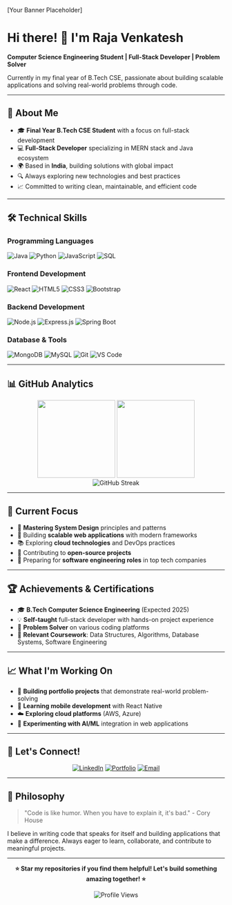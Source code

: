 <!-- Add your banner here -->
[Your Banner Placeholder]

# Hi there! 👋 I'm Raja Venkatesh

**Computer Science Engineering Student | Full-Stack Developer | Problem Solver**

Currently in my final year of B.Tech CSE, passionate about building scalable applications and solving real-world problems through code.

---

## 🚀 About Me

- 🎓 **Final Year B.Tech CSE Student** with a focus on full-stack development
- 💻 **Full-Stack Developer** specializing in MERN stack and Java ecosystem
- 🌍 Based in **India**, building solutions with global impact
- 🔍 Always exploring new technologies and best practices
- 📈 Committed to writing clean, maintainable, and efficient code

---

## 🛠️ Technical Skills

### **Programming Languages**
![Java](https://img.shields.io/badge/-Java-007396?style=flat-square&logo=java&logoColor=white)
![Python](https://img.shields.io/badge/-Python-3776AB?style=flat-square&logo=python&logoColor=white)
![JavaScript](https://img.shields.io/badge/-JavaScript-F7DF1E?style=flat-square&logo=javascript&logoColor=black)
![SQL](https://img.shields.io/badge/-SQL-4479A1?style=flat-square&logo=mysql&logoColor=white)

### **Frontend Development**
![React](https://img.shields.io/badge/-React-61DAFB?style=flat-square&logo=react&logoColor=black)
![HTML5](https://img.shields.io/badge/-HTML5-E34F26?style=flat-square&logo=html5&logoColor=white)
![CSS3](https://img.shields.io/badge/-CSS3-1572B6?style=flat-square&logo=css3&logoColor=white)
![Bootstrap](https://img.shields.io/badge/-Bootstrap-7952B3?style=flat-square&logo=bootstrap&logoColor=white)

### **Backend Development**
![Node.js](https://img.shields.io/badge/-Node.js-339933?style=flat-square&logo=node.js&logoColor=white)
![Express.js](https://img.shields.io/badge/-Express.js-000000?style=flat-square&logo=express&logoColor=white)
![Spring Boot](https://img.shields.io/badge/-Spring%20Boot-6DB33F?style=flat-square&logo=spring-boot&logoColor=white)

### **Database & Tools**
![MongoDB](https://img.shields.io/badge/-MongoDB-47A248?style=flat-square&logo=mongodb&logoColor=white)
![MySQL](https://img.shields.io/badge/-MySQL-4479A1?style=flat-square&logo=mysql&logoColor=white)
![Git](https://img.shields.io/badge/-Git-F05032?style=flat-square&logo=git&logoColor=white)
![VS Code](https://img.shields.io/badge/-VS%20Code-007ACC?style=flat-square&logo=visual-studio-code&logoColor=white)

---

## 📊 GitHub Analytics

<div align="center">
  <img height="180em" src="https://github-readme-stats.vercel.app/api?username=rajavenkatesh&show_icons=true&theme=tokyonight&include_all_commits=true&count_private=true"/>
  <img height="180em" src="https://github-readme-stats.vercel.app/api/top-langs/?username=rajavenkatesh&layout=compact&theme=tokyonight"/>
</div>

<div align="center">
  <img src="https://github-readme-streak-stats.herokuapp.com/?user=rajavenkatesh&theme=tokyonight" alt="GitHub Streak"/>
</div>

---

## 🎯 Current Focus

- 🔧 **Mastering System Design** principles and patterns
- 🚀 Building **scalable web applications** with modern frameworks
- 📚 Exploring **cloud technologies** and DevOps practices
- 🤝 Contributing to **open-source projects**
- 📖 Preparing for **software engineering roles** in top tech companies

---

## 🏆 Achievements & Certifications

- 🎓 **B.Tech Computer Science Engineering** (Expected 2025)
- 💡 **Self-taught** full-stack developer with hands-on project experience
- 🏅 **Problem Solver** on various coding platforms
- 📜 **Relevant Coursework**: Data Structures, Algorithms, Database Systems, Software Engineering

---

## 📈 What I'm Working On

- 🔨 **Building portfolio projects** that demonstrate real-world problem-solving
- 📱 **Learning mobile development** with React Native
- ☁️ **Exploring cloud platforms** (AWS, Azure)
- 🤖 **Experimenting with AI/ML** integration in web applications

---

## 🤝 Let's Connect!

<div align="center">
  
[![LinkedIn](https://img.shields.io/badge/-LinkedIn-0077B5?style=for-the-badge&logo=linkedin&logoColor=white)](https://www.linkedin.com/in/guthularajavenkatesh/)
[![Portfolio](https://img.shields.io/badge/-Portfolio-000000?style=for-the-badge&logo=react&logoColor=white)](https://rajavenkatesh.me)
[![Email](https://img.shields.io/badge/-Email-D14836?style=for-the-badge&logo=gmail&logoColor=white)](mailto:grv.9604@gmail.com)

</div>

---

## 💭 Philosophy

> "Code is like humor. When you have to explain it, it's bad." - Cory House

I believe in writing code that speaks for itself and building applications that make a difference. Always eager to learn, collaborate, and contribute to meaningful projects.

---

<div align="center">
  
**⭐ Star my repositories if you find them helpful! Let's build something amazing together! ⭐**

![Profile Views](https://komarev.com/ghpvc/?username=rajavenkatesh&color=brightgreen)

</div>
